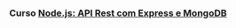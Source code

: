 ### Curso [Node.js: API Rest com Express e MongoDB](https://cursos.alura.com.br/course/nodejs-api-rest-express-mongodb)
